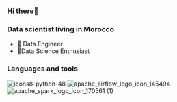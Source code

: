 ### Hi there👋

### Data scientist living in Morocco

- 🔭 Data Engineer
- 🏃Data Science  Enthusiast



### Languages and tools


![icons8-python-48](https://user-images.githubusercontent.com/58523013/221417280-751e24db-4426-47ca-90a4-ac894b17f26a.png) ![apache_airflow_logo_icon_145494](https://user-images.githubusercontent.com/58523013/221417817-bb34dd0d-3c17-4382-8ec7-f9ddbe2ad962.png) ![apache_spark_logo_icon_170561 (1)](https://user-images.githubusercontent.com/58523013/221417935-99a14f06-4502-4acd-8f27-52138c97c44f.png)


